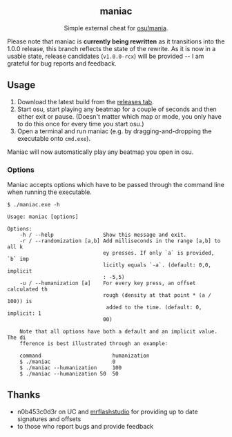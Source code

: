 <h2 align="center">maniac</h2>

<p align="center">
  Simple external cheat for <a href="https://osu.ppy.sh/help/wiki/Game_Modes/osu!mania">osu!mania</a>.<br>
</p>

Please note that maniac is __currently being rewritten__ as it transitions into the 1.0.0 release, this branch reflects the state of the rewrite. As it is now in a usable state, release candidates (`v1.0.0-rcx`) will be provided -- I am grateful for bug reports and feedback.

## Usage

1. Download the latest build from the [releases tab](https://github.com/LW2904/maniac/releases).
2. Start osu, start playing any beatmap for a couple of seconds and then either exit or pause. (Doesn't matter which map or mode, you only have to do this once for every time you start osu.)
3. Open a terminal and run maniac (e.g. by dragging-and-dropping the executable onto `cmd.exe`).

Maniac will now automatically play any beatmap you open in osu.

### Options

Maniac accepts options which have to be passed through the command line when running the executable.

```
$ ./maniac.exe -h

Usage: maniac [options]

Options:
    -h / --help                Show this message and exit.
    -r / --randomization [a,b] Add milliseconds in the range [a,b] to all k
                               ey presses. If only `a` is provided, `b` imp
                               licitly equals `-a`. (default: 0,0, implicit
                               : -5,5)
    -u / --humanization [a]    For every key press, an offset calculated th
                               rough (density at that point * (a / 100)) is
                                added to the time. (default: 0, implicit: 1
                               00)

    Note that all options have both a default and an implicit value. The di
    fference is best illustrated through an example:

    command                       humanization
    $ ./maniac                    0
    $ ./maniac --humanization     100
    $ ./maniac --humanization 50  50
```

## Thanks
 
- n0b453c0d3r on UC and [mrflashstudio](https://github.com/mrflashstudio) for
 providing up to date signatures and offsets
- to those who report bugs and provide feedback
